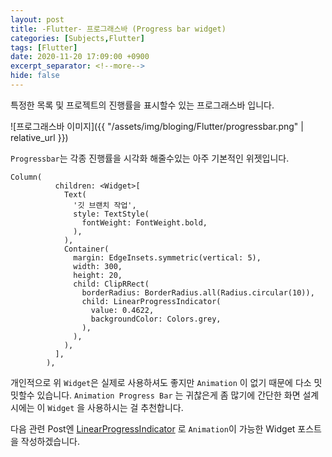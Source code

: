 ```yaml
---
layout: post
title: -Flutter- 프로그래스바 (Progress bar widget)
categories: [Subjects,Flutter]
tags: [Flutter]
date: 2020-11-20 17:09:00 +0900
excerpt_separator: <!--more-->
hide: false
---
```


특정한 목록 및 프로젝트의 진행률을 표시할수 있는 프로그래스바 입니다.

  <!--more-->

![프로그래스바 이미지]({{ "/assets/img/bloging/Flutter/progressbar.png" | relative_url }})

`Progressbar`는 각종 진행률을 시각화 해줄수있는 아주 기본적인 위젯입니다.
```
Column(
          children: <Widget>[
            Text(
              '깃 브랜치 작업',
              style: TextStyle(
                fontWeight: FontWeight.bold,
              ),
            ),
            Container(
              margin: EdgeInsets.symmetric(vertical: 5),
              width: 300,
              height: 20,
              child: ClipRRect(
                borderRadius: BorderRadius.all(Radius.circular(10)),
                child: LinearProgressIndicator(
                  value: 0.4622,
                  backgroundColor: Colors.grey,
                ),
              ),
            ),
          ],
        ),
```
  개인적으로 위 `Widget`은 실제로 사용하셔도 좋지만 `Animation` 이 없기 때문에 다소 밋밋할수 있습니다.
  `Animation Progress Bar` 는 귀찮은게 좀 많기에 간단한 화면 설계 시에는 이 `Widget` 을 사용하시는 걸 추천합니다.


   다음 관련 Post엔 [LinearProgressIndicator](/posts/Flutter_progress_bar/#) 로 `Animation`이 가능한 Widget 포스트을 작성하겠습니다.
